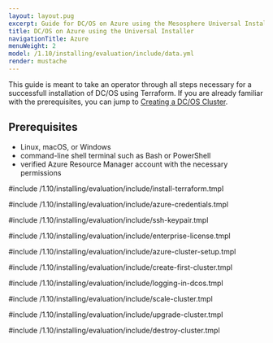 ```yaml
---
layout: layout.pug
excerpt: Guide for DC/OS on Azure using the Mesosphere Universal Installer
title: DC/OS on Azure using the Universal Installer
navigationTitle: Azure
menuWeight: 2
model: /1.10/installing/evaluation/include/data.yml
render: mustache
---
```


This guide is meant to take an operator through all steps necessary for a successfull installation of DC/OS using Terraform. If you are already familiar with the prerequisites, you can jump to [Creating a DC/OS Cluster](#creating).

## Prerequisites

- Linux, macOS, or Windows
- command-line shell terminal such as Bash or PowerShell
- verified Azure Resource Manager account with the necessary permissions

#include /1.10/installing/evaluation/include/install-terraform.tmpl

#include /1.10/installing/evaluation/include/azure-credentials.tmpl

#include /1.10/installing/evaluation/include/ssh-keypair.tmpl

#include /1.10/installing/evaluation/include/enterprise-license.tmpl

#include /1.10/installing/evaluation/include/azure-cluster-setup.tmpl

#include /1.10/installing/evaluation/include/create-first-cluster.tmpl

#include /1.10/installing/evaluation/include/logging-in-dcos.tmpl

#include /1.10/installing/evaluation/include/scale-cluster.tmpl

#include /1.10/installing/evaluation/include/upgrade-cluster.tmpl

#include /1.10/installing/evaluation/include/destroy-cluster.tmpl
